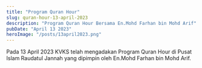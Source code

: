 ```yaml
---
title: "Program Quran Hour"
slug: quran-hour-13-april-2023
description: "Program Quran Hour Bersama En.Mohd Farhan bin Mohd Arif"
pubDate: "April 13 2023"
heroImage: "/posts/13april2023.png"
---
```


Pada 13 April 2023 KVKS telah mengadakan Program Quran Hour di Pusat Islam Raudatul Jannah yang dipimpin oleh En.Mohd Farhan bin Mohd Arif.
